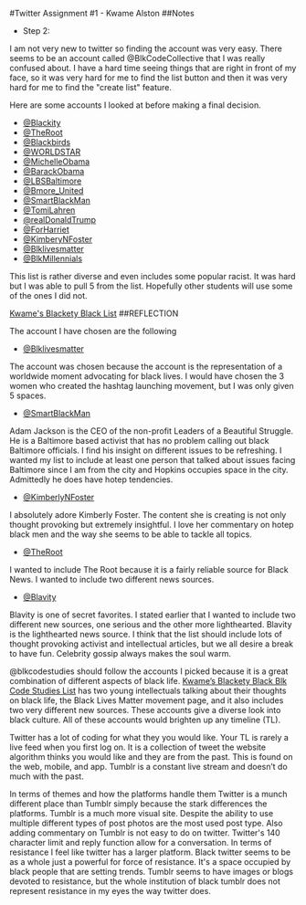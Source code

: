#Twitter Assignment #1 - Kwame Alston
##Notes
* Step 2:

I am not very new to twitter so finding the account was very easy. There seems to be an account called @BlkCodeCollective that I was really confused about. I have a hard time seeing things that are right in front of my face, so it was very hard for me to find the list button and then it was very hard for me to find the "create list" feature. 

Here are some accounts I looked at before making a final decision.

*  [@Blackity](https://twitter.com/Blavity)  
*  [@TheRoot](https://twitter.com/TheRoot)  
*  [@Blackbirds](https://twitter.com/Blackbirds)
*  [@WORLDSTAR](https://twitter.com/WORLDSTAR)
*  [@MichelleObama](https://twitter.com/MichelleObama)
*  [@BarackObama](https://twitter.com/BarackObama)
*  [@LBSBaltimore](https://twitter.com/LBSBaltimore?ref_src=twsrc%5Egoogle%7Ctwcamp%5Eserp%7Ctwgr%5Eauthor)
*  [@Bmore_United](https://twitter.com/Bmore_United)
*  [@SmartBlackMan](https://twitter.com/SmartBlackMan)  
*  [@TomiLahren](https://twitter.com/TomiLahren)
*  [@realDonaldTrump](https://twitter.com/TomiLahren)
*  [@ForHarriet](https://twitter.com/ForHarriet)
*  [@KimberyNFoster](https://twitter.com/KimberlyNFoster)  
*  [@Blklivesmatter](https://twitter.com/Blklivesmatter)  
*  [@BlkMillennials](https://twitter.com/BlkMillennials)

This list is rather diverse and even includes some popular racist. It was hard but I was able to pull 5 from the list. Hopefully other students will use some  of the ones I did not.

[Kwame's Blackety Black List](https://twitter.com/ijustquame/lists/blk-code-studies-remix)
##REFLECTION

The account I have chosen are the following

*  [@Blklivesmatter](https://twitter.com/Blklivesmatter)  

The account was chosen because the account is the representation of a worldwide moment advocating for black lives. I would have chosen the 3 women who created the hashtag launching movement, but I was only given 5 spaces.

*  [@SmartBlackMan](https://twitter.com/SmartBlackMan)

Adam Jackson is the CEO of the non-profit Leaders of a Beautiful Struggle. He is a Baltimore based activist that has no problem calling out black Baltimore officials. I find his insight on different issues to be refreshing. I wanted my list to include at least one person that talked about issues facing Baltimore since I am from the city and Hopkins occupies space in the city. Admittedly he does have hotep tendencies.

*  [@KimberlyNFoster](https://twitter.com/KimberlyNFoster)

I absolutely adore Kimberly Foster. The content she is creating is not only thought provoking but extremely insightful. I love her commentary on hotep black men and the way she seems to be able to tackle all topics. 


* [@TheRoot](https://twitter.com/TheRoot)

I wanted to include The Root because it is a fairly reliable source for Black News. I wanted to include two different news sources. 

* [@Blavity](https://twitter.com/Blavity)

Blavity is one of secret favorites. I stated earlier that I wanted to include two different new sources, one serious and the other more lighthearted. Blavity is the lighthearted news source. I think that the list should include lots of thought provoking activist and intellectual articles, but we all desire a break to have fun. Celebrity gossip always makes the soul warm. 

@blkcodestudies should follow the accounts I picked because it is a great combination of different aspects of black life. [Kwame’s Blackety Black Blk Code Studies List](https://twitter.com/ijustquame/lists/blk-code-studies-remix) has two young intellectuals talking about their thoughts on black life, the Black Lives Matter movement page, and it also includes two very different new sources. These accounts give a diverse look into black culture. All of these accounts would brighten up any timeline (TL).

Twitter has a lot of coding for what they you would like. Your TL is rarely a live feed when you first log on. It is a collection of tweet the website algorithm thinks you would like and they are from the past. This is found on the web, mobile, and app. Tumblr is a constant live stream and doesn’t do much with the past.

In terms of themes and how the platforms handle them Twitter is a munch different place than Tumblr simply because the stark differences the platforms. Tumblr is a much more visual site. Despite the ability to use multiple different types of post photos are the most used post type. Also adding commentary on Tumblr is not easy to do on twitter. Twitter's 140 character limit and reply function allow for a conversation. In terms of resistance I feel like twitter has a larger platform. Black twitter seems to be as a whole just a powerful for force of resistance. It's a space occupied by black people that are setting trends. Tumblr seems to have images or blogs devoted to resistance, but the whole institution of black tumblr does not represent resistance in my eyes the way twitter does. 
